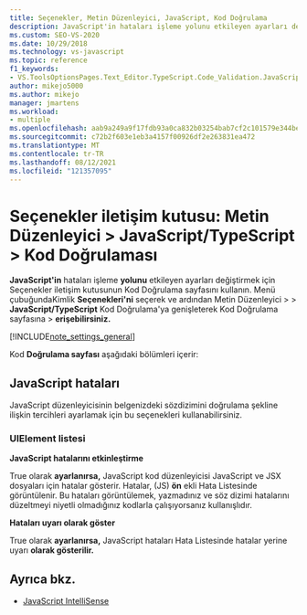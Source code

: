 ```yaml
---
title: Seçenekler, Metin Düzenleyici, JavaScript, Kod Doğrulama
description: JavaScript'in hataları işleme yolunu etkileyen ayarları değiştirmek için Seçenekler iletişim kutusunun Kod Doğrulama sayfasını kullanmayı öğrenin.
ms.custom: SEO-VS-2020
ms.date: 10/29/2018
ms.technology: vs-javascript
ms.topic: reference
f1_keywords:
- VS.ToolsOptionsPages.Text_Editor.TypeScript.Code_Validation.JavaScript_Errors
author: mikejo5000
ms.author: mikejo
manager: jmartens
ms.workload:
- multiple
ms.openlocfilehash: aab9a249a9f17fdb93a0ca832b03254bab7cf2c101579e344bef2d45e13d066d
ms.sourcegitcommit: c72b2f603e1eb3a4157f00926df2e263831ea472
ms.translationtype: MT
ms.contentlocale: tr-TR
ms.lasthandoff: 08/12/2021
ms.locfileid: "121357095"
---
```

# <a name="options-dialog-box-text-editor--javascripttypescript--code-validation"></a>Seçenekler iletişim kutusu: Metin Düzenleyici \> JavaScript/TypeScript \> Kod Doğrulaması

**JavaScript'in** hataları işleme **yolunu** etkileyen ayarları değiştirmek için Seçenekler iletişim kutusunun Kod Doğrulama sayfasını kullanın. Menü çubuğundaKimlik **Seçenekleri'ni** seçerek ve ardından Metin Düzenleyici   >     >  **JavaScript/TypeScript** Kod Doğrulama'ya genişleterek Kod Doğrulama sayfasına  >  **erişebilirsiniz.**

[!INCLUDE[note_settings_general](../../data-tools/includes/note_settings_general_md.md)]

Kod **Doğrulama sayfası** aşağıdaki bölümleri içerir:

## <a name="javascript-errors"></a>JavaScript hataları

JavaScript düzenleyicisinin belgenizdeki sözdizimini doğrulama şekline ilişkin tercihleri ayarlamak için bu seçenekleri kullanabilirsiniz.

### <a name="uielement-list"></a>UIElement listesi

**JavaScript hatalarını etkinleştirme**

True olarak **ayarlanırsa,** JavaScript kod düzenleyicisi JavaScript ve JSX dosyaları için hatalar gösterir. Hatalar, (JS) **ön** ekli Hata Listesinde görüntülenir. Bu hataları görüntülemek, yazmadınız ve söz dizimi hatalarını düzeltmeyi niyetli olmadığınız kodlarla çalışıyorsanız kullanışlıdır.

**Hataları uyarı olarak göster**

True olarak **ayarlanırsa,** JavaScript hataları Hata Listesinde hatalar yerine uyarı **olarak gösterilir.**

## <a name="see-also"></a>Ayrıca bkz.

- [JavaScript IntelliSense](../../ide/javascript-intellisense.md)